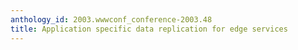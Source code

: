```yaml
---
anthology_id: 2003.wwwconf_conference-2003.48
title: Application specific data replication for edge services
---
```

